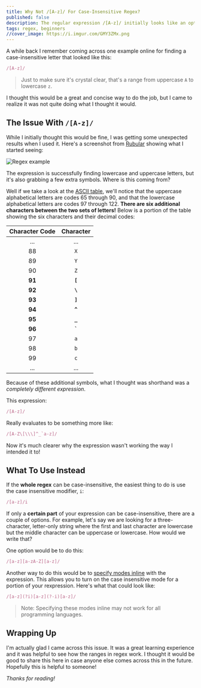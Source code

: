 ```yaml
---
title: Why Not /[A-z]/ For Case-Insensitive Regex?
published: false
description: The regular expression /[A-z]/ initially looks like an option to quickly select all letters regardless of case, but it comes with a few caveats.
tags: regex, beginners
//cover_image: https://i.imgur.com/GMY3ZMx.png
---
```


A while back I remember coming across one example online for finding a case-insensitive letter that looked like this:

```rb
/[A-z]/
```

> Just to make sure it's crystal clear, that's a range from uppercase `A` to lowercase `z`.

I thought this would be a great and concise way to do the job, but I came to realize it was not quite doing what I thought it would.

## The Issue With `/[A-z]/`

While I initially thought this would be fine, I was getting some unexpected results when I used it. Here's a screenshot from [Rubular](https://rubular.com/) showing what I started seeing:

![Regex example](https://i.imgur.com/q9FosL5.png)

The expression is successfully finding lowercase and uppercase letters, but it's also grabbing a few extra symbols. Where is this coming from?

Well if we take a look at the [ASCII table](https://www.ascii-code.com/), we'll notice that the uppercase alphabetical letters are codes 65 through 90, and that the lowercase alphabetical letters are codes 97 through 122. **There are six additional characters between the two sets of letters!** Below is a portion of the table showing the six characters and their decimal codes:

| Character Code | Character |
:-----: | :-----:
| ... | ... |
| 88 | `X` |
| 89 | `Y` |
| 90 | `Z` |
| **91** | **`[`** |
| **92** | **`\`** |
| **93** | **`]`** |
| **94** | **`^`** |
| **95** | **`_`** |
| **96** | **`` ` ``** |
| 97 | `a` |
| 98 | `b` |
| 99 | `c` |
| ... | ... |

Because of these additional symbols, what I thought was shorthand was a *completely different expression*.

This expression:

```rb
/[A-z]/
```

Really evaluates to be something more like:

```rb
/[A-Z\[\\\]^_`a-z]/
```

Now it's much clearer why the expression wasn't working the way I intended it to!

## What To Use Instead

If the **whole regex** can be case-insensitive, the easiest thing to do is use the case insensitive modifier, `i`:

```rb
/[a-z]/i
```

If only a **certain part** of your expression can be case-insensitive, there are a couple of options. For example, let's say we are looking for a three-character, letter-only string where the first and last character are lowercase but the middle character can be uppercase or lowercase. How would we write that?

One option would be to do this:

```rb
/[a-z][a-zA-Z][a-z]/
```

Another way to do this would be to [specify modes inline](https://www.regular-expressions.info/modifiers.html) with the expression. This allows you to turn on the case insensitive mode for a portion of your rexpression. Here's what that could look like:

```rb
/[a-z](?i)[a-z](?-i)[a-z]/
```

> Note: Specifying these modes inline may not work for all programming languages.

## Wrapping Up

I'm actually glad I came across this issue. It was a great learning experience and it was helpful to see how the ranges in regex work. I thought it would be good to share this here in case anyone else comes across this in the future. Hopefully this is helpful to someone! 

*Thanks for reading!*